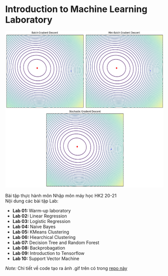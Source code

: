 # Introduction to Machine Learning Laboratory
<p align="center">
  <img src = "animation.gif" width = "600" height = "500">
</p>
Bài tập thực hành môn Nhập môn máy học HK2 20-21 <br/>
Nội dung các bài tập Lab:
<ul>
  <li> <b> Lab 01: </b> Warm-up laboratory </li>
  <li> <b> Lab 02: </b> Linear Regression </li>
  <li> <b> Lab 03: </b> Logistic Regression </li>
  <li> <b> Lab 04: </b> Naive Bayes </li>
  <li> <b> Lab 05: </b> KMeans Clustering </li>
  <li> <b> Lab 06: </b> Hiearchical Clustering </li>
  <li> <b> Lab 07: </b> Decision Tree and Random Forest </li>
  <li> <b> Lab 08: </b> Backprobagation </li>
  <li> <b> Lab 09: </b> Introduction to Tensorflow </li>
  <li> <b> Lab 10: </b> Support Vector Machine </li>
</ul>
<p>
  <i>Note: </i> Chi tiết về code tạo ra ảnh .gif trên có trong <a href = "https://github.com/PhuThanh-Nguyen/Small-Projects/tree/main/Animation%20BGD%2C%20SGD%20and%20Mini-BGD" target = "_blank"> repo này </a>
</p>
